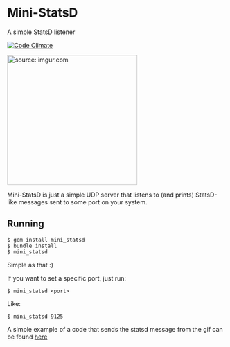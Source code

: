 # Mini-StatsD
A simple StatsD listener

[![Code Climate](https://codeclimate.com/github/IgorMarques/Mini-StatsD/badges/gpa.svg)](https://codeclimate.com/github/IgorMarques/Mini-StatsD)

<a href="http://imgur.com/pwCTtd4"><img src="http://i.imgur.com/pwCTtd4.gif" title="source: imgur.com" width='300'/></a>

Mini-StatsD is just a simple UDP server that listens to (and prints) StatsD-like messages sent to some port on your system.

## Running

```shell
$ gem install mini_statsd
$ bundle install
$ mini_statsd
```

Simple as that :)

If you want to set a specific port, just run:

```shell
$ mini_statsd <port>
```

Like:

```shell
$ mini_statsd 9125
```

A simple example of a code that sends the statsd message from the gif can be found [here](https://gist.github.com/IgorMarques/079b08c3bbb13e8d896151a192262e8b)
